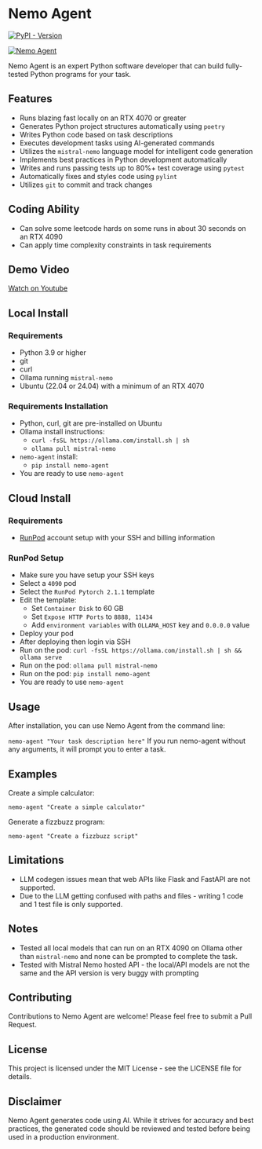 # Nemo Agent

[![PyPI - Version](https://img.shields.io/pypi/v/nemo-agent)](https://pypi.org/project/nemo-agent/)

[![Nemo Agent](https://cdn.cometheart.com/nemo-agent-2.png)](https://cdn.cometheart.com/nemo-agent.mp4)

Nemo Agent is an expert Python software developer that can build fully-tested Python programs for your task.

## Features
* Runs blazing fast locally on an RTX 4070 or greater
* Generates Python project structures automatically using `poetry`
* Writes Python code based on task descriptions
* Executes development tasks using AI-generated commands
* Utilizes the `mistral-nemo` language model for intelligent code generation
* Implements best practices in Python development automatically
* Writes and runs passing tests up to 80%+ test coverage using `pytest`
* Automatically fixes and styles code using `pylint`
* Utilizes `git` to commit and track changes

## Coding Ability
* Can solve some leetcode hards on some runs in about 30 seconds on an RTX 4090
* Can apply time complexity constraints in task requirements

## Demo Video

[Watch on Youtube](https://www.youtube.com/watch?v=i2Au5F4anME)

## Local Install

### Requirements
* Python 3.9 or higher
* git
* curl
* Ollama running `mistral-nemo`
* Ubuntu (22.04 or 24.04) with a minimum of an RTX 4070

### Requirements Installation
* Python, curl, git are pre-installed on Ubuntu
* Ollama install instructions:
    * `curl -fsSL https://ollama.com/install.sh | sh`
    * `ollama pull mistral-nemo`
* `nemo-agent` install:
    * `pip install nemo-agent`
* You are ready to use `nemo-agent`

## Cloud Install

### Requirements
* [RunPod](https://runpod.io) account setup with your SSH and billing information

### RunPod Setup
* Make sure you have setup your SSH keys
* Select a `4090` pod
* Select the `RunPod Pytorch 2.1.1` template
* Edit the template:
    * Set `Container Disk` to 60 GB
    * Set `Expose HTTP Ports` to `8888, 11434`
    * Add `environment variables` with `OLLAMA_HOST` key and `0.0.0.0` value
* Deploy your pod
* After deploying then login via SSH
* Run on the pod: `curl -fsSL https://ollama.com/install.sh | sh && ollama serve`
* Run on the pod: `ollama pull mistral-nemo`
* Run on the pod: `pip install nemo-agent`
* You are ready to use `nemo-agent`

## Usage
After installation, you can use Nemo Agent from the command line:

`nemo-agent "Your task description here"`
If you run nemo-agent without any arguments, it will prompt you to enter a task.

## Examples
Create a simple calculator:

`nemo-agent "Create a simple calculator"`

Generate a fizzbuzz program:

`nemo-agent "Create a fizzbuzz script"`

## Limitations

* LLM codegen issues mean that web APIs like Flask and FastAPI are not supported.
* Due to the LLM getting confused with paths and files - writing 1 code and 1 test file is only supported.

## Notes
* Tested all local models that can run on an RTX 4090 on Ollama other than `mistral-nemo` and none can be prompted to complete the task.
* Tested with Mistral Nemo hosted API - the local/API models are not the same and the API version is very buggy with prompting

## Contributing
Contributions to Nemo Agent are welcome! Please feel free to submit a Pull Request.

## License
This project is licensed under the MIT License - see the LICENSE file for details.

## Disclaimer
Nemo Agent generates code using AI. While it strives for accuracy and best practices, the generated code should be reviewed and tested before being used in a production environment.
